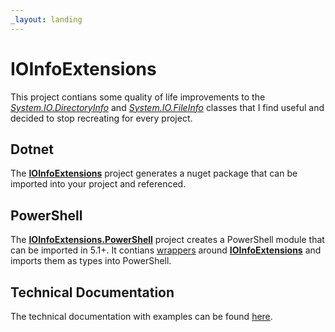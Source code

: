 ```yaml
---
_layout: landing
---
```


# IOInfoExtensions
This project contians some quality of life improvements to the [*System.IO.DirectoryInfo*](https://learn.microsoft.com/en-us/dotnet/api/system.io.directoryinfo) and [*System.IO.FileInfo*](https://learn.microsoft.com/en-us/dotnet/api/system.io.fileinfo) classes that I find useful and decided to stop recreating for every project.

## Dotnet
The [**IOInfoExtensions**](_api/IOInfoExtensions.html) project generates a nuget package that can be imported into your project and referenced.

## PowerShell
The [**IOInfoExtensions.PowerShell**](_api/IOInfoExtensions.PowerShell.html) project creates a PowerShell module that can be imported in 5.1+. It contians [wrappers](_api/IOInfoExtensions.PowerShell.ExtensionsWrapper.html) around [**IOInfoExtensions**](_api/IOInfoExtensions.html) and imports them as types into PowerShell.

## Technical Documentation
The technical documentation with examples can be found [here](https://thesquirreldev.github.io/tt2/_api/IOInfoExtensions.html).
